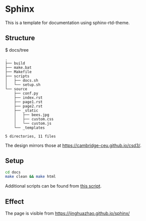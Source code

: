 # Sphinx

This is a template for documentation using sphinx-rtd-theme.

## Structure

$ docs/tree

```
.
├── build
├── make.bat
├── Makefile
├── scripts
│   ├── docs.sh
│   └── setup.sh
└── source
    ├── conf.py
    ├── index.rst
    ├── page1.rst
    ├── page2.rst
    ├── _static
    │   ├── bees.jpg
    │   ├── custom.css
    │   └── custom.js
    └── _templates

5 directories, 11 files
```

The design mirrors those at <https://cambridge-ceu.github.io/csd3/>.

## Setup

```bash
cd docs
make clean && make html
```

Additional scripts can be found from [this script](docs/scripts/setup.sh).

## Effect

The page is visible from <https://jinghuazhao.github.io/sphinx/>
